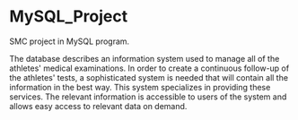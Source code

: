 # MySQL_Project
SMC project in MySQL program.


The database describes an information system used to manage all of the athletes' medical examinations.
In order to create a continuous follow-up of the athletes' tests, a sophisticated system is needed that will contain all the information in the best way.
This system specializes in providing these services. The relevant information is accessible to users of the system and allows easy access to relevant data on demand.
